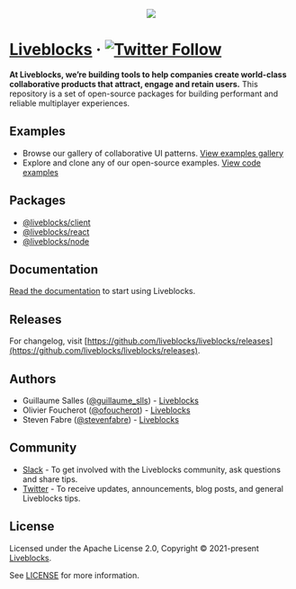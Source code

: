 <p align="center">
  <a href="https://liveblocks.io">
    <img src="https://liveblocks.io/images/blog/introducing-liveblocks.png">
  </a>
</p>

# [Liveblocks](https://liveblocks.io) · [![Twitter Follow](https://shields.io/twitter/follow/liveblocks?label=Follow)](https://twitter.com/liveblocks)

**At Liveblocks, we’re building tools to help companies create world-class collaborative products that attract, engage and retain users.** This repository is a set of open-source packages for building performant and reliable multiplayer experiences.

## Examples

- Browse our gallery of collaborative UI patterns. [View examples gallery](https://liveblocks.io/examples)
- Explore and clone any of our open-source examples. [View code examples](https://github.com/liveblocks/liveblocks/tree/main/examples)

## Packages

- [@liveblocks/client](https://github.com/liveblocks/liveblocks/tree/main/packages/liveblocks)
- [@liveblocks/react](https://github.com/liveblocks/liveblocks/tree/main/packages/liveblocks-react)
- [@liveblocks/node](https://github.com/liveblocks/liveblocks/tree/main/packages/liveblocks-node)

## Documentation

[Read the documentation](https://liveblocks.io/docs) to start using Liveblocks.

## Releases

For changelog, visit [https://github.com/liveblocks/liveblocks/releases](https://github.com/liveblocks/liveblocks/releases).

## Authors

- Guillaume Salles ([@guillaume_slls](https://twitter.com/guillaume_slls)) - [Liveblocks](https://liveblocks.io)
- Olivier Foucherot ([@ofoucherot](https://twitter.com/ofoucherot)) - [Liveblocks](https://liveblocks.io)
- Steven Fabre ([@stevenfabre](https://twitter.com/stevenfabre)) - [Liveblocks](https://liveblocks.io)

## Community

- [Slack](https://join.slack.com/t/liveblocks-community/shared_invite/zt-qozwnk75-6RB0i1wk1lx470KX0YuZxQ) - To get involved with the Liveblocks community, ask questions and share tips.
- [Twitter](https://twitter.com/liveblocks) - To receive updates, announcements, blog posts, and general Liveblocks tips.

## License

Licensed under the Apache License 2.0, Copyright © 2021-present [Liveblocks](https://liveblocks.io).

See [LICENSE](https://github.com/liveblocks/liveblocks/tree/main/LICENSE) for more information.
